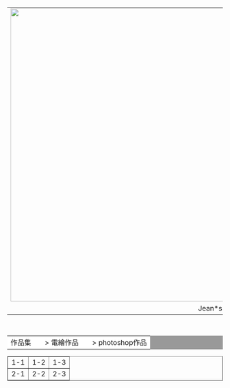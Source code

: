 <html>
<head>
<meta charset="UTF-8">
</head>
<body>
<div id="head">
<table width="1000"border="0"cellpadding="0"cellspacing="0">
<tr>
<td><img src="http://res.heraldm.com/content/image/2018/11/30/20181130000514_0.jpg"width="1000"height="684"></td>
</tr>

<tr>
<td align="center">Jean*s portfolio</td>
</tr>
</table>
</div>

<div id="nav1"><br>
<table width="1000"border="0"cellpadding="0"cellspacing="1"bgcolor="#999999">

<tr>
<td align="left"bgcolor="#ffffff"><a herf="index.htm">作品集</a>　　>
<a herf="index.htm">電繪作品</a>　　>
photoshop作品
</td>
</tr>
</table>
</div>

</body>
<html>

<table border="1">
<tr>
<td>1-1</td><td>1-2</td><td>1-3</td>
</tr>


<tr>
<td>2-1</td><td>2-2</td><td>2-3</td>
</tr>
</table>
